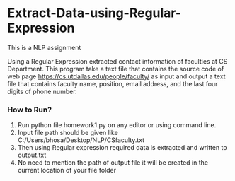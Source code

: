 # Extract-Data-using-Regular-Expression
This is a NLP assignment 

Using a Regular Expression extracted contact information of faculties at CS Department. This program take a text file that contains the source code of web page https://cs.utdallas.edu/people/faculty/ as input and output a text file that contains faculty name, position, email address, and the last four digits of phone number.

### How to Run? 
1. Run python file homework1.py on any editor or using command line.
2. Input file path should be given like C:/Users/bhosa/Desktop/NLP/CSfaculty.txt
3. Then using Regular expression required data is extracted and written to output.txt
4. No need to mention the path of output file it will be created in the current location of your file folder
